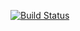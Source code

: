 [![Build Status](https://travis-ci.org/tknetworks-cookbooks/dovecot.png?branch=master)](https://travis-ci.org/tknetworks-cookbooks/dovecot)